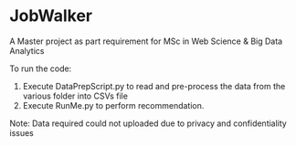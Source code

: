 # JobWalker
A Master project as part requirement for MSc in Web Science &amp; Big Data Analytics

To run the code:

1. Execute DataPrepScript.py to read and pre-process the data from the various folder into CSVs file
2. Execute RunMe.py to perform recommendation.

Note: Data required could not uploaded due to privacy and confidentiality issues